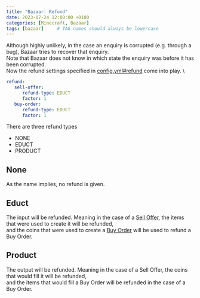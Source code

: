 ```yaml
---
title: "Bazaar: Refund"
date: 2023-07-24 12:00:00 +0100
categories: [Minecraft, Bazaar]
tags: [bazaar]     # TAG names should always be lowercase
---
```


Although highly unlikely, in the case an enquiry is corrupted (e.g. through a bug), Bazaar tries to recover that enquiry. \
Note that Bazaar does not know in which state the enquiry was before it has been corrupted. \
Now the refund settings specified in [config.yml#refund]({{site.baseurl}}/posts/bazaar-config) come into play. \
```yaml
refund:
   sell-offer:
      refund-type: EDUCT
      factor: 1
   buy-order:
      refund-type: EDUCT
      factor: 1
```

There are three refund types
* NONE
* EDUCT
* PRODUCT

## None
As the name implies, no refund is given.

## Educt
The input will be refunded.
Meaning in the case of a [Sell Offer]({{site.baseurl}}/posts/bazaar-sell-offer), the items that were used to create it will be refunded, \
and the coins that were used to create a [Buy Order]({{site.baseurl}}/posts/bazaar-buy-order) will be used to refund a Buy Order.

## Product
The output will be refunded.
Meaning in the case of a Sell Offer, the coins that would fill it will be refunded, \
and the items that would fill a Buy Order will be refunded in the case of a Buy Order.